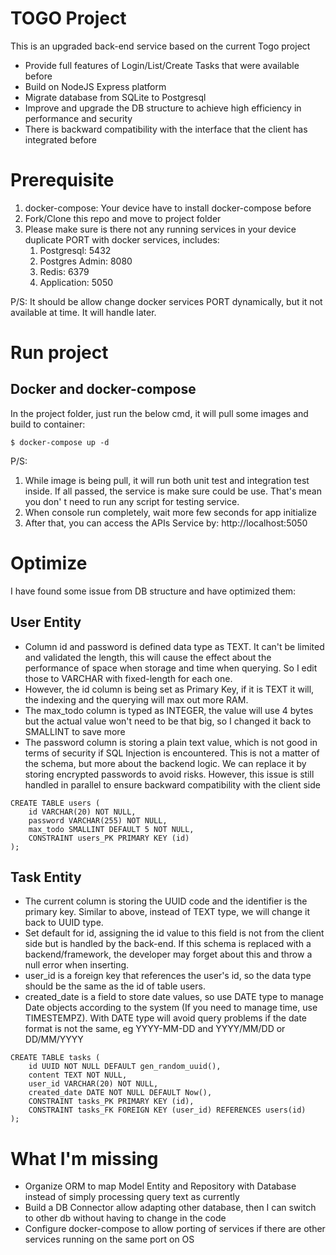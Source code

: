 # TOGO Project

This is an upgraded back-end service based on the current Togo project

- Provide full features of Login/List/Create Tasks that were available before
- Build on NodeJS Express platform
- Migrate database from SQLite to Postgresql
- Improve and upgrade the DB structure to achieve high efficiency in performance and security
- There is backward compatibility with the interface that the client has integrated before

# Prerequisite

1. docker-compose: Your device have to install docker-compose before
2. Fork/Clone this repo and move to project folder
3. Please make sure is there not any running services in your device duplicate PORT with docker services, includes:
    1. Postgresql: 5432
    2. Postgres Admin: 8080
    3. Redis: 6379
    4. Application: 5050

P/S: It should be allow change docker services PORT dynamically, but it not available at time. It will handle later.

# Run project

## Docker and docker-compose

In the project folder, just run the below cmd, it will pull some images and build to container:

```
$ docker-compose up -d
```

P/S:

1. While image is being pull, it will run both unit test and integration test inside. If all passed, the service is make sure could be use. That's mean you don'
   t need to run any script for testing service.
2. When console run completely, wait more few seconds for app initialize
3. After that, you can access the APIs Service by: http://localhost:5050

# Optimize

I have found some issue from DB structure and have optimized them:

## User Entity

- Column id and password is defined data type as TEXT. It can't be limited and validated the length, this will cause the effect about the performance of space
  when storage and time when querying. So I edit those to VARCHAR with fixed-length for each one.
- However, the id column is being set as Primary Key, if it is TEXT it will, the indexing and the querying will max out more RAM.
- The max_todo column is typed as INTEGER, the value will use 4 bytes but the actual value won't need to be that big, so I changed it back to SMALLINT to save
  more
- The password column is storing a plain text value, which is not good in terms of security if SQL Injection is encountered. This is not a matter of the schema,
  but more about the backend logic. We can replace it by storing encrypted passwords to avoid risks. However, this issue is still handled in parallel to ensure
  backward compatibility with the client side

```
CREATE TABLE users (
	id VARCHAR(20) NOT NULL,
	password VARCHAR(255) NOT NULL,
	max_todo SMALLINT DEFAULT 5 NOT NULL,
	CONSTRAINT users_PK PRIMARY KEY (id)
);
```

## Task Entity

- The current column is storing the UUID code and the identifier is the primary key. Similar to above, instead of TEXT type, we will change it back to UUID
  type.
- Set default for id, assigning the id value to this field is not from the client side but is handled by the back-end. If this schema is replaced with a
  backend/framework, the developer may forget about this and throw a null error when inserting.
- user_id is a foreign key that references the user's id, so the data type should be the same as the id of table users.
- created_date is a field to store date values, so use DATE type to manage Date objects according to the system (If you need to manage time, use TIMESTEMPZ).
  With DATE type will avoid query problems if the date format is not the same, eg YYYY-MM-DD and YYYY/MM/DD or DD/MM/YYYY

```
CREATE TABLE tasks (
	id UUID NOT NULL DEFAULT gen_random_uuid(),
	content TEXT NOT NULL,
	user_id VARCHAR(20) NOT NULL,
	created_date DATE NOT NULL DEFAULT Now(),
	CONSTRAINT tasks_PK PRIMARY KEY (id),
	CONSTRAINT tasks_FK FOREIGN KEY (user_id) REFERENCES users(id)
);
```

# What I'm missing

- Organize ORM to map Model Entity and Repository with Database instead of simply processing query text as currently
- Build a DB Connector allow adapting other database, then I can switch to other db without having to change in the code
- Configure docker-compose to allow porting of services if there are other services running on the same port on OS
